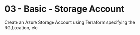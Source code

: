 # 03 - Basic - Storage Account
Create an Azure Storage Account using Terraform specifying the RG,Location, etc